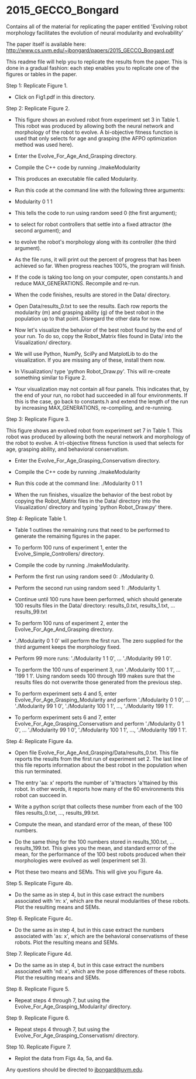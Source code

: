 # 2015_GECCO_Bongard
Contains all of the material for replicating the paper entitled 'Evolving robot morphology
facilitates the evolution of neural modularity and evolvability'

The paper itself is available here: http://www.cs.uvm.edu/~jbongard/papers/2015_GECCO_Bongard.pdf

This readme file will help you to replicate the results from the paper. This is done in a gradual
fashion: each step enables you to replicate one of the figures or tables in the paper.

Step 1: Replicate Figure 1.

- Click on Fig1.pdf in this directory.

Step 2: Replicate Figure 2.

- This figure shows an evolved robot from experiment set 3 in Table 1. This robot was produced
  by allowing both the neural network and morphology of the robot to evolve. A bi-objective
  fitness function is used that only selects for age and grasping (the AFPO optimization
  method was used here).

- Enter the Evolve_For_Age_And_Grasping directory.

- Compile the C++ code by running ./makeModularity

- This produces an executable file called Modularity.

- Run this code at the command line with the following three arguments:

- Modularity 0 1 1

- This tells the code to run using random seed 0 (the first argument);

- to select for robot controllers that settle into a fixed attractor (the second argument); and

- to evolve the robot's morphology along with its controller (the third argument).

- As the file runs, it will print out the percent of progress that has been achieved so far.
  When progress reaches 100%, the program will finish.

- If the code is taking too long on your computer, open constants.h and reduce MAX_GENERATIONS.
  Recompile and re-run.

- When the code finishes, results are stored in the Data/ directory.

- Open Data/results_0.txt to see the results. Each row reports the modularity (m) and grasping
  ability (g) of the best robot in the population up to that point. Disregard the other data
  for now.

- Now let's visualize the behavior of the best robot found by the end of your run. To do so,
  copy the Robot_Matrix files found in Data/ into the Visualization/ directory.

- We will use Python, NumPy, SciPy and MatplotLib to do the visualization. If you are missing any
  of these, install them now.

- In Visualization/ type 'python Robot_Draw.py'. This will re-create something similar to Figure 2.

- Your visualization may not contain all four panels. This indicates that, by the end of your run,
  no robot had succeeded in all four environments. If this is the case, go back to constants.h
  and extend the length of the run by increasing MAX_GENERATIONS, re-compiling, and re-running. 

Step 3: Replicate Figure 3.

This figure shows an evolved robot from experiment set 7 in Table 1. This robot was produced by allowing both the neural network and morphology of the robot to evolve. A tri-objective fitness function is used that selects for age, grasping ability, and behavioral conservatism.

- Enter the Evolve_For_Age_Grasping_Conservatism directory.

- Compile the C++ code by running ./makeModularity

- Run this code at the command line: ./Modularity 0 1 1

- When the run finishes, visualize the behavior of the best robot by copying the Robot_Matrix
  files in the Data/ directory into the Visualization/ directory and typing 'python Robot_Draw.py'
  there.

Step 4: Replicate Table 1.

- Table 1 outlines the remaining runs that need to be performed to generate the remaining
  figures in the paper.

- To perform 100 runs of experiment 1, enter the Evolve_Simple_Controllers/ directory.

- Compile the code by running ./makeModularity.

- Perform the first run using random seed 0: ./Modularity 0.

- Perform the second run using random seed 1: ./Modularity 1.

- Continue until 100 runs have been performed, which should generate 100 results files in the
  Data/ directory: results_0.txt, results_1.txt, ... results_99.txt

- To perform 100 runs of experiment 2, enter the Evolve_For_Age_And_Grasping directory.

- './Modularity 0 1 0' will perform the first run. The zero supplied for the third argument keeps
   the morphology fixed.

- Perform 99 more runs: './Modularity 1 1 0', ... './Modularity 99 1 0'.

- To perform the 100 runs of experiment 3, run './Modularity 100 1 1', ... '199 1 1'. Using
  random seeds 100 through 199 makes sure that the results files do not overwrite those generated
  from the previous step.

- To perform experiment sets 4 and 5, enter Evolve_For_Age_Grasping_Modularity and perform
  './Modularity 0 1 0', ... './Modularity 99 1 0',
  './Modularity 100 1 1', ..., './Modularity 199 1 1'.

- To perform experiment sets 6 and 7, enter Evolve_For_Age_Grasping_Conservatism and perform
  './Modularity 0 1 0', ... './Modularity 99 1 0', 
  './Modularity 100 1 1', ..., './Modularity 199 1 1'.

Step 4: Replicate Figure 4a.

- Open file Evolve_For_Age_And_Grasping/Data/results_0.txt. This file reports the results from
  the first run of experiment set 2. The last line of this file reports information about the
  best robot in the population when this run terminated.

- The entry 'aa: x' reports the number of 'a'ttractors 'a'ttained by this robot. In other words,
  it reports how many of the 60 environments this robot can succeed in.

- Write a python script that collects these number from each of the 100 files results_0.txt,
  ..., results_99.txt.

- Compute the mean, and standard error of the mean, of these 100 numbers.

- Do the same thing for the 100 numbers stored in results_100.txt, ... results_199.txt. This 
  gives you the mean, and standard errror of the mean, for the performance of the 100 best
  robots produced when their morphologies were evolved as well (experiment set 3).

- Plot these two means and SEMs. This will give you Figure 4a.

Step 5. Replicate Figure 4b.

- Do the same as in step 4, but in this case extract the numbers associated with 'm: x',
  which are the neural modularities of these robots. Plot the resulting means and SEMs.

Step 6. Replicate Figure 4c.

- Do the same as in step 4, but in this case extract the numbers associated with 'as: x',
  which are the behavioral conservatisms of these robots. Plot the resulting means and SEMs.

Step 7. Replicate Figure 4d.

- Do the same as in step 4, but in this case extract the numbers associated with 'nd: x',
  which are the pose differences of these robots. Plot the resulting means and SEMs.

Step 8. Replicate Figure 5.

- Repeat steps 4 through 7, but using the Evolve_For_Age_Grasping_Modularity/ directory.

Step 9. Replicate Figure 6.

- Repeat steps 4 through 7, but using the Evolve_For_Age_Grasping_Conservatism/ directory.

Step 10. Replicate Figure 7.

- Replot the data from Figs 4a, 5a, and 6a.

Any questions should be directed to jbongard@uvm.edu.


